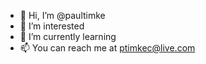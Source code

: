 - 👋 Hi, I’m @paultimke 
- 👀 I’m interested
- 🌱 I’m currently learning
- 📫 You can reach me at ptimkec@live.com

<!---
paultimke/paultimke is a ✨ special ✨ repository because its `README.md` (this file) appears on your GitHub profile.
You can click the Preview link to take a look at your changes.
--->
